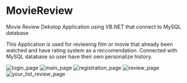 # MovieReview
Movie Review Dekstop Application using VB.NET that connect to MySQL database

This Application is used for reviewing film or movie that already been watched and have rating system as a reccomendation.
Connected with MySQL database so user have their own personalize history.

![login_page](https://user-images.githubusercontent.com/58614203/188165666-fff24d52-bd78-49ae-a584-ccf28d9a4e99.png)
![main_page](https://user-images.githubusercontent.com/58614203/188165692-99783434-c57c-43cd-8400-205050f78264.png)
![registration_page](https://user-images.githubusercontent.com/58614203/188165710-5785b9ae-3b09-4b00-aea9-b34e37a9445e.png)
![review_page](https://user-images.githubusercontent.com/58614203/188165773-1be29d1b-61ca-43e8-ba03-c6f76158eca3.png)
![your_list_review_page](https://user-images.githubusercontent.com/58614203/188165782-937e610f-bd3d-4613-94b1-4279f343715e.png)
